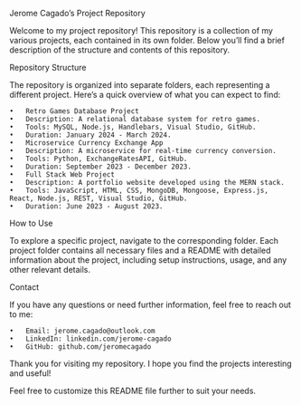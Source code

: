 Jerome Cagado’s Project Repository

Welcome to my project repository! This repository is a collection of my various projects, each contained in its own folder. Below you’ll find a brief description of the structure and contents of this repository.

Repository Structure

The repository is organized into separate folders, each representing a different project. Here’s a quick overview of what you can expect to find:

	•	Retro Games Database Project
	•	Description: A relational database system for retro games.
	•	Tools: MySQL, Node.js, Handlebars, Visual Studio, GitHub.
	•	Duration: January 2024 - March 2024.
	•	Microservice Currency Exchange App
	•	Description: A microservice for real-time currency conversion.
	•	Tools: Python, ExchangeRatesAPI, GitHub.
	•	Duration: September 2023 - December 2023.
	•	Full Stack Web Project
	•	Description: A portfolio website developed using the MERN stack.
	•	Tools: JavaScript, HTML, CSS, MongoDB, Mongoose, Express.js, React, Node.js, REST, Visual Studio, GitHub.
	•	Duration: June 2023 - August 2023.

How to Use

To explore a specific project, navigate to the corresponding folder. Each project folder contains all necessary files and a README with detailed information about the project, including setup instructions, usage, and any other relevant details.

Contact

If you have any questions or need further information, feel free to reach out to me:

	•	Email: jerome.cagado@outlook.com
	•	LinkedIn: linkedin.com/jerome-cagado
	•	GitHub: github.com/jeromecagado

Thank you for visiting my repository. I hope you find the projects interesting and useful!

Feel free to customize this README file further to suit your needs.
